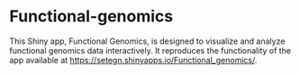 # Functional-genomics
This Shiny app, Functional Genomics, is designed to visualize and analyze functional genomics data interactively. It reproduces the functionality of the app available at https://setegn.shinyapps.io/Functional_genomics/. 
